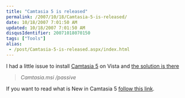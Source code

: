 ```yaml
---
title: "Camtasia 5 is released"
permalink: /2007/10/18/Camtasia-5-is-released/
date: 10/18/2007 7:01:50 AM
updated: 10/18/2007 7:01:50 AM
disqusIdentifier: 20071018070150
tags: ["Tools"]
alias:
 - /post/Camtasia-5-is-released.aspx/index.html
---
```

I had a little issue to install [Camtasia 5](http://www.techsmith.com/camtasia.asp) on Vista and [the solution is there](http://techsmith.custhelp.com/cgi-bin/techsmith.cfg/php/enduser/std_adp.php?p_faqid=914&p_created=1166455546&p_sid=zg1L3rOi&p_accessibility=0&p_redirect=&p_lva=&p_sp=cF9zcmNoPSZwX3NvcnRfYnk9JnBfZ3JpZHNvcnQ9JnBfcm93X2NudD03NjcmcF9wcm9kcz0mcF9jYXRzPSZwX3B2PSZwX2N2PSZwX3NlYXJjaF90eXBlPWFuc3dlcnMuc2VhcmNoX25sJnBfcGFnZT0x&p_li=&p_topview=1)

> *Camtasia.msi /passive* 
<!-- more -->

If you want to read what is New in Camtasia 5 [follow this link](http://www.techsmith.com/camtasia/whatsnew.asp). 
